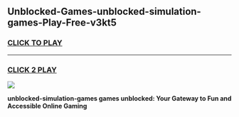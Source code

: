 
## Unblocked-Games-unblocked-simulation-games-Play-Free-v3kt5
<h3>
<a href="https://premium76.site?title=unblocked-simulation-games&ref=21A">CLICK TO PLAY</a></h3>
<hr>

<h3>
<a href="https://premium76.site?title=unblocked-simulation-games&ref=21A">CLICK 2 PLAY</a>
  
</h3>

<a href="https://premium76.site?title=unblocked-simulation-games&ref=21A"><img src="https://clearcache.store/games.png"></a>


**unblocked-simulation-games games unblocked: Your Gateway to Fun and Accessible Online Gaming**
